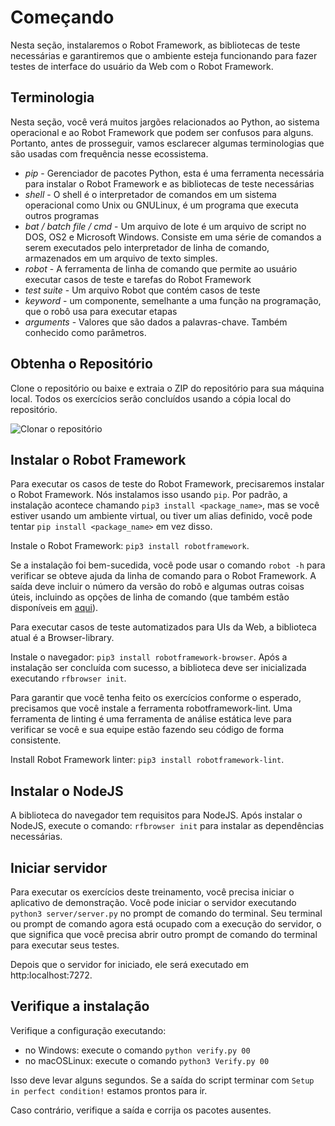 # Começando

Nesta seção, instalaremos o Robot Framework, as bibliotecas de teste necessárias e garantiremos que o ambiente esteja
funcionando para fazer testes de interface do usuário da Web com o Robot Framework.

## Terminologia

Nesta seção, você verá muitos jargões relacionados ao Python, ao sistema operacional e ao Robot Framework que podem ser
confusos para alguns. Portanto, antes de prosseguir, vamos esclarecer algumas terminologias que são usadas com
frequência nesse ecossistema.

- *pip* - Gerenciador de pacotes Python, esta é uma ferramenta necessária para instalar o Robot Framework e as
  bibliotecas de teste necessárias
- *shell* - O shell é o interpretador de comandos em um sistema operacional como Unix ou GNULinux, é um programa que
  executa outros programas
- *bat / batch file / cmd* - Um arquivo de lote é um arquivo de script no DOS, OS2 e Microsoft Windows. Consiste em uma
  série de comandos a serem executados pelo interpretador de linha de comando, armazenados em um arquivo de texto
  simples.
- *robot* - A ferramenta de linha de comando que permite ao usuário executar casos de teste e tarefas do Robot Framework
- *test suite* - Um arquivo Robot que contém casos de teste
- *keyword* - um componente, semelhante a uma função na programação, que o robô usa para executar etapas
- *arguments* - Valores que são dados a palavras-chave. Também conhecido como parâmetros.

## Obtenha o Repositório

Clone o repositório ou baixe e extraia o ZIP do repositório para sua máquina local. Todos os exercícios serão concluídos
usando a cópia local do repositório.

![Clonar o repositório](img/clone_repo.png)

## Instalar o Robot Framework

Para executar os casos de teste do Robot Framework, precisaremos instalar o Robot Framework. Nós instalamos isso
usando `pip`. Por padrão, a instalação acontece chamando `pip3 install <package_name>`, mas se você estiver usando um
ambiente virtual, ou tiver um alias definido, você pode tentar `pip install <package_name>` em vez disso.

Instale o Robot Framework: `pip3 install robotframework`.

Se a instalação foi bem-sucedida, você pode usar o comando `robot -h` para verificar se obteve ajuda da linha de comando
para o Robot Framework. A saída deve incluir o número da versão do robô e algumas outras coisas úteis, incluindo as
opções de linha de comando (que também estão disponíveis
em [aqui](http://robotframework.org/robotframework/latest/RobotFrameworkUserGuide.html#all-command-line-options)).

Para executar casos de teste automatizados para UIs da Web, a biblioteca atual é a Browser-library.

Instale o navegador: `pip3 install robotframework-browser`. Após a instalação ser concluída com sucesso, a biblioteca
deve ser inicializada executando `rfbrowser init`.

Para garantir que você tenha feito os exercícios conforme o esperado, precisamos que você instale a ferramenta
robotframework-lint. Uma ferramenta de linting é uma ferramenta de análise estática leve para verificar se você e sua
equipe estão fazendo seu código de forma consistente.

Install Robot Framework linter: `pip3 install robotframework-lint`.

## Instalar o NodeJS

A biblioteca do navegador tem requisitos para NodeJS. Após instalar o NodeJS, execute o comando: `rfbrowser init` para
instalar as dependências necessárias.

## Iniciar servidor

Para executar os exercícios deste treinamento, você precisa iniciar o aplicativo de demonstração. Você pode iniciar o
servidor executando `python3 server/server.py` no prompt de comando do terminal. Seu terminal ou prompt de comando agora
está ocupado com a execução do servidor, o que significa que você precisa abrir outro prompt de comando do terminal para
executar seus testes.

Depois que o servidor for iniciado, ele será executado em http:localhost:7272.

## Verifique a instalação

Verifique a configuração executando:

- no Windows: execute o comando `python verify.py 00`
- no macOSLinux: execute o comando `python3 Verify.py 00`

Isso deve levar alguns segundos. Se a saída do script terminar com `Setup in perfect condition!`
estamos prontos para ir.

Caso contrário, verifique a saída e corrija os pacotes ausentes.
